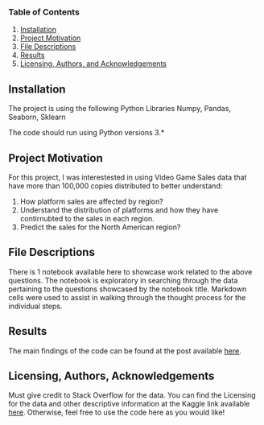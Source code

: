 ### Table of Contents

1. [Installation](#installation)
2. [Project Motivation](#motivation)
3. [File Descriptions](#files)
4. [Results](#results)
5. [Licensing, Authors, and Acknowledgements](#licensing)

## Installation <a name="installation"></a>

The project is using the following Python Libraries Numpy, Pandas, Seaborn, Sklearn

The code should run using Python versions 3.*

## Project Motivation<a name="motivation"></a>

For this project, I was interestested in using Video Game Sales data that have more than 100,000 copies distributed to better understand:

1. How platform sales are affected by region?
2. Understand the distribution of platforms and how they have contirnubted to the sales in each region.
3. Predict the sales for the North American region?


## File Descriptions <a name="files"></a>

There is 1 notebook available here to showcase work related to the above questions.  The notebook is exploratory in searching through the data pertaining to the questions showcased by the notebook title.  Markdown cells were used to assist in walking through the thought process for the individual steps.  


## Results<a name="results"></a>

The main findings of the code can be found at the post available [here](https://medium.com/@josh_2774/how-do-you-become-a-developer-5ef1c1c68711).

## Licensing, Authors, Acknowledgements<a name="licensing"></a>

Must give credit to Stack Overflow for the data.  You can find the Licensing for the data and other descriptive information at the Kaggle link available [here](https://www.kaggle.com/gregorut/videogamesales).  Otherwise, feel free to use the code here as you would like! 


